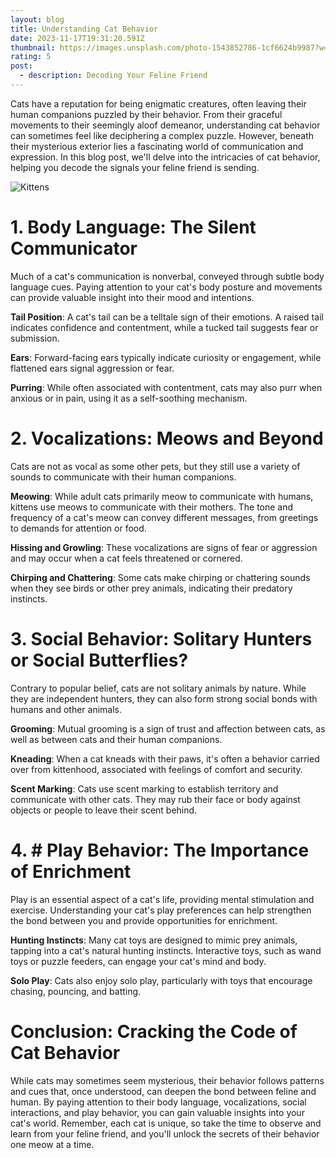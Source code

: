 ```yaml
---
layout: blog
title: Understanding Cat Behavior
date: 2023-11-17T19:31:20.591Z
thumbnail: https://images.unsplash.com/photo-1543852786-1cf6624b9987?w=800&auto=format&fit=crop&q=60&ixlib=rb-4.0.3&ixid=M3wxMjA3fDB8MHxzZWFyY2h8Nnx8Y2F0c3xlbnwwfHwwfHx8MA%3D%3D
rating: 5
post:
  - description: Decoding Your Feline Friend
---
```

Cats have a reputation for being enigmatic creatures, often leaving
their human companions puzzled by their behavior. From their graceful
movements to their seemingly aloof demeanor, understanding cat behavior
can sometimes feel like deciphering a complex puzzle. However, beneath
their mysterious exterior lies a fascinating world of communication and
expression. In this blog post, we'll delve into the intricacies of cat
behavior, helping you decode the signals your feline friend is sending.

![Kittens](/images/6.jpg)

# 1. Body Language: The Silent Communicator

Much of a cat's communication is nonverbal, conveyed through subtle
body language cues. Paying attention to your cat's body posture and
movements can provide valuable insight into their mood and intentions.

**Tail Position**: A cat\'s tail can be a telltale sign of their
emotions. A raised tail indicates confidence and contentment, while a
tucked tail suggests fear or submission.

**Ears**: Forward-facing ears typically indicate curiosity or
engagement, while flattened ears signal aggression or fear.

**Purring**: While often associated with contentment, cats may
also purr when anxious or in pain, using it as a self-soothing
mechanism.

# 2. Vocalizations: Meows and Beyond #

Cats are not as vocal as some other pets, but they still use a variety
of sounds to communicate with their human companions.

**Meowing**: While adult cats primarily meow to communicate with
humans, kittens use meows to communicate with their mothers. The tone and frequency of a cat\'s meow can convey different messages, from
greetings to demands for attention or food.

**Hissing and Growling**: These vocalizations are signs of fear
or aggression and may occur when a cat feels threatened or cornered.

**Chirping and Chattering**: Some cats make chirping or
chattering sounds when they see birds or other prey animals, indicating their predatory instincts.

# 3. Social Behavior: Solitary Hunters or Social Butterflies?

Contrary to popular belief, cats are not solitary animals by nature. While they are independent hunters, they can also form strong social bonds with humans and other animals.

**Grooming**: Mutual grooming is a sign of trust and affection
between cats, as well as between cats and their human companions.

**Kneading**: When a cat kneads with their paws, it\'s often a
behavior carried over from kittenhood, associated with feelings of
comfort and security.

**Scent Marking**: Cats use scent marking to establish territory
and communicate with other cats. They may rub their face or body against objects or people to leave their scent behind.

# 4. # Play Behavior: The Importance of Enrichment

Play is an essential aspect of a cat\'s life, providing mental
stimulation and exercise. Understanding your cat\'s play preferences can help strengthen the bond between you and provide opportunities for enrichment.

**Hunting Instincts**: Many cat toys are designed to mimic prey
animals, tapping into a cat\'s natural hunting instincts. Interactive toys, such as wand toys or puzzle feeders, can engage your cat\'s mind and body.

**Solo Play**: Cats also enjoy solo play, particularly with toys
that encourage chasing, pouncing, and batting.

# Conclusion: Cracking the Code of Cat Behavior

While cats may sometimes seem mysterious, their behavior follows
patterns and cues that, once understood, can deepen the bond between feline and human. By paying attention to their body language, vocalizations, social interactions, and play behavior, you can gain valuable insights into your cat\'s world. Remember, each cat is unique, so take the time to observe and learn from your feline friend, and you\'ll unlock the secrets of their behavior one meow at a time.
